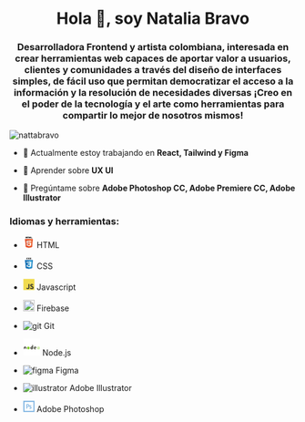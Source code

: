 <h1 align="center">Hola 👋, soy Natalia Bravo</h1>
<h3 align="center">Desarrolladora Frontend y artista colombiana, interesada en crear herramientas web capaces de aportar valor a usuarios, clientes y comunidades a través del diseño de interfaces simples, de fácil uso que permitan democratizar el acceso a la información y la resolución de necesidades diversas ¡Creo en el poder de la tecnología y el arte como herramientas para compartir lo mejor de nosotros mismos!</h3>

<p align="left"> <img src="https://komarev.com/ghpvc/?username=nattabravo&label= Profile%20views&color=0e75b6&style=flat" alt="nattabravo" /> </p>

- 🔭 Actualmente estoy trabajando en **React, Tailwind y Figma**

- 🌱 Aprender sobre **UX UI**

- 💬 Pregúntame sobre **Adobe Photoshop CC, Adobe Premiere CC, Adobe Illustrator**


<h3 align="left">Idiomas y herramientas:</h3>

<p align="left"> 

- <img src="https://raw.githubusercontent.com/devicons/devicon/master/icons/html5/html5-original-wordmark.svg" width="20" height="20"/> HTML
  
- <img src="https://raw.githubusercontent.com/devicons/devicon/master/icons/css3/css3-original-wordmark.svg" width="20" height="20"/> CSS
    
- <img src="https://raw.githubusercontent.com/devicons/devicon/master/icons/javascript/javascript-original.svg" width="20" height="20"/> Javascript

- <img src="https://www.vectorlogo.zone/logos/firebase/firebase-icon.svg" width="20" height="20"/> Firebase
  
- <img src="https://www.vectorlogo.zone/logos/git-scm/git-scm-icon.svg" alt="git" width="20" height ="20"/> Git
  
- <img src ="https://raw.githubusercontent.com/devicons/devicon/master/icons/nodejs/nodejs-original-wordmark.svg" alt="nodejs" width="30" height="30"/> Node.js
  
- <img src="https://www.vectorlogo.zone/logos/figma/figma-icon.svg" alt="figma" width= "20" height="20"/> Figma
  
- <img src="https://www.vectorlogo.zone/logos/adobe_illustrator/adobe_illustrator-icon.svg" alt="illustrator" width="20" height= "20"/> Adobe Illustrator
 
- <img src="https://raw.githubusercontent.com/devicons/devicon/master/icons/photoshop/photoshop-line.svg" width="20" height="20"/> Adobe Photoshop
